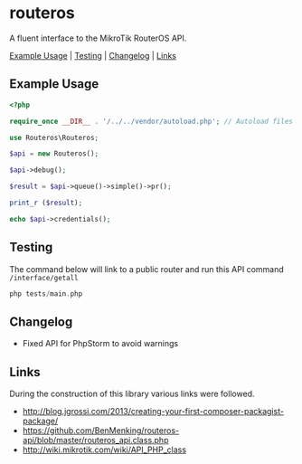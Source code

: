 # routeros
A fluent interface to the MikroTik RouterOS API.

[Example Usage](#example-usage) |
[Testing](#testing) |
[Changelog](#changelog) |
[Links](#links)

## Example Usage

```php
<?php

require_once __DIR__ . '/../../vendor/autoload.php'; // Autoload files using Composer autoload

use Routeros\Routeros;

$api = new Routeros();

$api->debug();

$result = $api->queue()->simple()->pr();

print_r ($result);

echo $api->credentials();
```

## Testing

The command below will link to a public router and run this API command ``/interface/getall`` 

```php
php tests/main.php 
```

## Changelog

* Fixed API for PhpStorm to avoid warnings

## Links

During the construction of this library various links were followed.

* http://blog.jgrossi.com/2013/creating-your-first-composer-packagist-package/
* https://github.com/BenMenking/routeros-api/blob/master/routeros_api.class.php
* http://wiki.mikrotik.com/wiki/API_PHP_class